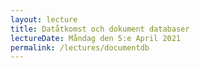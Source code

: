 ```yaml
---
layout: lecture
title: Datåtkomst och dokument databaser
lectureDate: Måndag den 5:e April 2021
permalink: /lectures/documentdb
---
```

